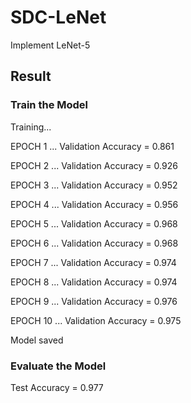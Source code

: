 # SDC-LeNet
Implement LeNet-5

## Result
### Train the Model
Training...

EPOCH 1 ...
Validation Accuracy = 0.861

EPOCH 2 ...
Validation Accuracy = 0.926

EPOCH 3 ...
Validation Accuracy = 0.952

EPOCH 4 ...
Validation Accuracy = 0.956

EPOCH 5 ...
Validation Accuracy = 0.968

EPOCH 6 ...
Validation Accuracy = 0.968

EPOCH 7 ...
Validation Accuracy = 0.974

EPOCH 8 ...
Validation Accuracy = 0.974

EPOCH 9 ...
Validation Accuracy = 0.976

EPOCH 10 ...
Validation Accuracy = 0.975

Model saved

### Evaluate the Model
Test Accuracy = 0.977
